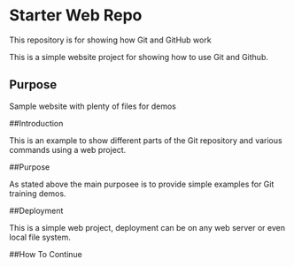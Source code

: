 # Starter Web Repo

This repository is for showing how Git and GitHub work

This is a simple website project for showing how to use Git and Github.

## Purpose

Sample website with plenty of files for demos

##Introduction

This is an example to show different parts of the Git repository and various commands using a web project.

##Purpose

As stated above the main purposee is to provide simple examples for Git training demos.

##Deployment

This is a simple web project, deployment can be on any web server or even local file system.

##How To Continue

